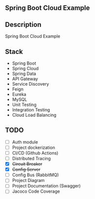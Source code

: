 ## Spring Boot Cloud Example

## Description

Spring Boot Cloud Example

## Stack

- Spring Boot
- Spring Cloud
- Spring Data
- API Gateway
- Service Discovery
- Feign
- Eureka
- MySQL
- Unit Testing
- Integration Testing
- Cloud Load Balancing

## TODO

- [ ] Auth module
- [ ] Project dockerization
- [ ] CI/CD (Github Actions)
- [ ] Distributed Tracing
- [X] ~~Circuit Breaker~~
- [X] ~~Config Server~~
- [ ] Config Bus (RabbitMQ)
- [ ] Project Diagram
- [ ] Project Documentation (Swagger)
- [ ] Jacoco Code Coverage